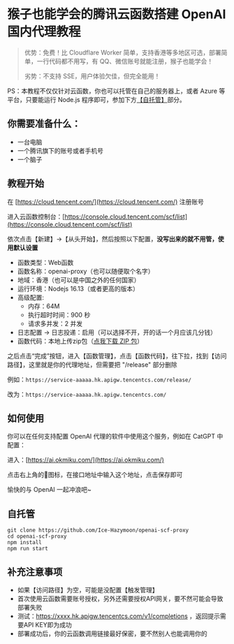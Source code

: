 # 猴子也能学会的腾讯云函数搭建 OpenAI 国内代理教程

> 优势：免费！比 Cloudflare Worker 简单，支持香港等多地区可选，部署简单，一行代码都不用写，有 QQ、微信账号就能注册，猴子也能学会！
> 
> 劣势：不支持 SSE，用户体验欠佳，但完全能用！

PS：本教程不仅仅针对云函数，你也可以托管在自己的服务器上，或者 Azure 等平台，只要能运行 Node.js 程序即可，参加下方[【自托管】](#自托管)部分。

## 你需要准备什么：

- 一台电脑
- 一个腾讯旗下的账号或者手机号
- 一个脑子

## 教程开始

在 [https://cloud.tencent.com/](https://cloud.tencent.com/) 注册账号

进入云函数控制台：[https://console.cloud.tencent.com/scf/list](https://console.cloud.tencent.com/scf/list)

依次点击【新建】->【从头开始】，然后按照以下配置，**没写出来的就不用管，使用默认设置**

- 函数类型：Web函数
- 函数名称：openai-proxy（也可以随便取个名字）
- 地域：香港（也可以是中国之外的任何国家）
- 运行环境：Nodejs 16.13（或者更高的版本）
- 高级配置:
    - 内存：64M
    - 执行超时时间：900 秒
    - 请求多并发：2 并发
- 日志配置 -> 日志投递：启用（可以选择不开，开的话一个月应该几分钱）
- 函数代码：本地上传zip包（[点我下载 ZIP 包](https://github.com/Ice-Hazymoon/openai-scf-proxy/releases/download/0.0.3/openai-proxy.zip)）

之后点击“完成”按钮，进入【函数管理】，点击【函数代码】，往下拉，找到【访问路径】，这里就是你的代理地址，但需要把 "/release" 部分删除

例如：`https://service-aaaaa.hk.apigw.tencentcs.com/release/`

改为：`https://service-aaaaa.hk.apigw.tencentcs.com/`


## 如何使用

你可以在任何支持配置 OpenAI 代理的软件中使用这个服务，例如在 CatGPT 中配置：

进入：[https://ai.okmiku.com/](https://ai.okmiku.com/)

点击右上角的🔑图标，在接口地址中输入这个地址，点击保存即可

愉快的与 OpenAI 一起冲浪吧~

## 自托管

```
git clone https://github.com/Ice-Hazymoon/openai-scf-proxy
cd openai-scf-proxy
npm install
npm run start
```
## 补充注意事项
- 如果【访问路径】为空，可能是没配置【触发管理】
- 首次使用云函数需要账号授权，另外还需要授权API网关，要不然可能会导致部署失败
- 测试：https://xxxx.hk.apigw.tencentcs.com/v1/completions ，返回提示需要API KEY即为成功
- 部署成功后，你的云函数调用链接最好保密，要不然别人也能调用你的
